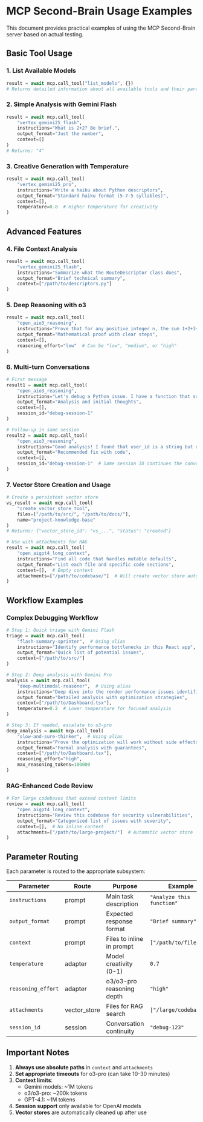 # MCP Second-Brain Usage Examples

This document provides practical examples of using the MCP Second-Brain server based on actual testing.

## Basic Tool Usage

### 1. List Available Models
```python
result = await mcp.call_tool("list_models", {})
# Returns detailed information about all available tools and their parameters
```

### 2. Simple Analysis with Gemini Flash
```python
result = await mcp.call_tool(
    "vertex_gemini25_flash",
    instructions="What is 2+2? Be brief.",
    output_format="Just the number",
    context=[]
)
# Returns: "4"
```

### 3. Creative Generation with Temperature
```python
result = await mcp.call_tool(
    "vertex_gemini25_pro",
    instructions="Write a haiku about Python descriptors",
    output_format="Standard haiku format (5-7-5 syllables)",
    context=[],
    temperature=0.8  # Higher temperature for creativity
)
```

## Advanced Features

### 4. File Context Analysis
```python
result = await mcp.call_tool(
    "vertex_gemini25_flash",
    instructions="Summarize what the RouteDescriptor class does",
    output_format="Brief technical summary",
    context=["/path/to/descriptors.py"]
)
```

### 5. Deep Reasoning with o3
```python
result = await mcp.call_tool(
    "open_aio3_reasoning",
    instructions="Prove that for any positive integer n, the sum 1+2+3+...+n equals n(n+1)/2",
    output_format="Mathematical proof with clear steps",
    context=[],
    reasoning_effort="low"  # Can be "low", "medium", or "high"
)
```

### 6. Multi-turn Conversations
```python
# First message
result1 = await mcp.call_tool(
    "open_aio3_reasoning",
    instructions="Let's debug a Python issue. I have a function that sometimes returns None...",
    output_format="Analysis and initial thoughts",
    context=[],
    session_id="debug-session-1"
)

# Follow-up in same session
result2 = await mcp.call_tool(
    "open_aio3_reasoning",
    instructions="Good analysis! I found that user_id is a string but database keys are integers.",
    output_format="Recommended fix with code",
    context=[],
    session_id="debug-session-1"  # Same session ID continues the conversation
)
```

### 7. Vector Store Creation and Usage
```python
# Create a persistent vector store
vs_result = await mcp.call_tool(
    "create_vector_store_tool",
    files=["/path/to/src/", "/path/to/docs/"],
    name="project-knowledge-base"
)
# Returns: {"vector_store_id": "vs_...", "status": "created"}

# Use with attachments for RAG
result = await mcp.call_tool(
    "open_aigpt4_long_context",
    instructions="Find all code that handles mutable defaults",
    output_format="List each file and specific code sections",
    context=[],  # Empty context
    attachments=["/path/to/codebase/"]  # Will create vector store automatically
)
```

## Workflow Examples

### Complex Debugging Workflow
```python
# Step 1: Quick triage with Gemini Flash
triage = await mcp.call_tool(
    "flash-summary-sprinter",  # Using alias
    instructions="Identify performance bottlenecks in this React app",
    output_format="Quick list of potential issues",
    context=["/path/to/src/"]
)

# Step 2: Deep analysis with Gemini Pro
analysis = await mcp.call_tool(
    "deep-multimodal-reasoner",  # Using alias
    instructions="Deep dive into the render performance issues identified",
    output_format="Detailed analysis with optimization strategies",
    context=["/path/to/Dashboard.tsx"],
    temperature=0.2  # Lower temperature for focused analysis
)

# Step 3: If needed, escalate to o3-pro
deep_analysis = await mcp.call_tool(
    "slow-and-sure-thinker",  # Using alias
    instructions="Prove the optimization will work without side effects",
    output_format="Formal analysis with guarantees",
    context=["/path/to/Dashboard.tsx"],
    reasoning_effort="high",
    max_reasoning_tokens=100000
)
```

### RAG-Enhanced Code Review
```python
# For large codebases that exceed context limits
review = await mcp.call_tool(
    "open_aigpt4_long_context",
    instructions="Review this codebase for security vulnerabilities",
    output_format="Categorized list of issues with severity",
    context=[],  # No inline context
    attachments=["/path/to/large-project/"]  # Automatic vector store
)
```

## Parameter Routing

Each parameter is routed to the appropriate subsystem:

| Parameter | Route | Purpose | Example |
|-----------|-------|---------|---------|
| `instructions` | prompt | Main task description | `"Analyze this function"` |
| `output_format` | prompt | Expected response format | `"Brief summary"` |
| `context` | prompt | Files to inline in prompt | `["/path/to/file.py"]` |
| `temperature` | adapter | Model creativity (0-1) | `0.7` |
| `reasoning_effort` | adapter | o3/o3-pro reasoning depth | `"high"` |
| `attachments` | vector_store | Files for RAG search | `["/large/codebase/"]` |
| `session_id` | session | Conversation continuity | `"debug-123"` |

## Important Notes

1. **Always use absolute paths** in `context` and `attachments`
2. **Set appropriate timeouts** for o3-pro (can take 10-30 minutes)
3. **Context limits**: 
   - Gemini models: ~1M tokens
   - o3/o3-pro: ~200k tokens
   - GPT-4.1: ~1M tokens
4. **Session support** only available for OpenAI models
5. **Vector stores** are automatically cleaned up after use